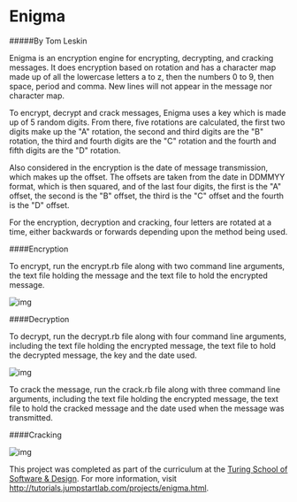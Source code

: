 # Enigma

#####By Tom Leskin

Enigma is an encryption engine for encrypting, decrypting, and cracking messages. It does encryption based on rotation and has a character map made up of all the lowercase letters a to z, then the numbers 0 to 9, then space, period and comma. New lines will not appear in the message nor character map.

To encrypt, decrypt and crack messages, Enigma uses a key which is made up of 5 random digits. From there, five rotations are calculated, the first two digits make up the "A" rotation, the second and third digits are the "B" rotation, the third and fourth digits are the "C" rotation and the fourth and fifth digits are the "D" rotation.

Also considered in the encryption is the date of message transmission, which makes up the offset. The offsets are taken from the date in DDMMYY format, which is then squared, and of the last four digits, the first is the "A" offset, the second is the "B" offset, the third is the "C" offset and the fourth is the "D" offset.

For the encryption, decryption and cracking, four letters are rotated at a time, either backwards or forwards depending upon the method being used.

####Encryption

To encrypt, run the encrypt.rb file along with two command line arguments, the text file holding the message and the text file to hold the encrypted message.


![img](http://i.imgur.com/e2perOK.png "Encrypt")

####Decryption

To decrypt, run the decrypt.rb file along with four command line arguments, including the text file holding the encrypted message, the text file to hold the decrypted message, the key and the date used.

![img](http://i.imgur.com/Mpt68TI.png "Decrypt")

To crack the message, run the crack.rb file along with three command line arguments, including the text file holding the encrypted message, the text file to hold the cracked message and the date used when the message was transmitted.

####Cracking

![img](http://i.imgur.com/2FMBK01.png "Crack")

This project was completed as part of the curriculum at the [Turing School of Software & Design](http://turing.io/). For more information, visit http://tutorials.jumpstartlab.com/projects/enigma.html.
